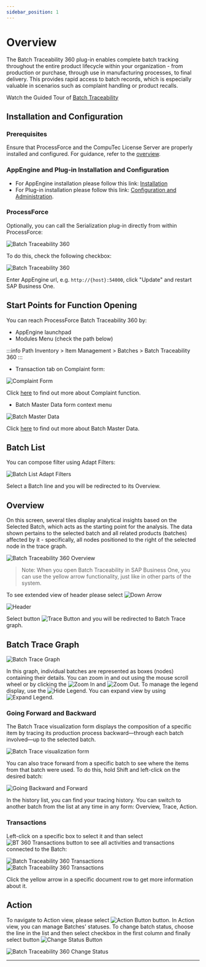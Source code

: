 ```yaml
---
sidebar_position: 1
---
```


# Overview

The Batch Traceability 360 plug-in enables complete batch tracking throughout the entire product lifecycle within your organization - from production or purchase, through use in manufacturing processes, to final delivery. This provides rapid access to batch records, which is especially valuable in scenarios such as complaint handling or product recalls.

Watch the Guided Tour of [Batch Traceability](https://youtu.be/ZHUswSIKTu0)

## Installation and Configuration

### Prerequisites

Ensure that ProcessForce and the CompuTec License Server are properly installed and configured. For guidance, refer to the [overview](https://learn.computec.one/docs/processforce/administrator-guide/licensing/license-server/overview).

### AppEngine and Plug-in Installation and Configuration

- For AppEngine installation please follow this link: [Installation](../../administrators-guide/installation.md)
- For Plug-in installation please follow this link: [Configuration and Administration](../../administrators-guide/configuration-and-administration/overview.md).

### ProcessForce

Optionally, you can call the Serialization plug-in directly from within ProcessForce:

![Batch Traceability 360](./media/overview/batch-traceability-360.png)

To do this, check the following checkbox:

![Batch Traceability 360](./media/overview/bt360-image2020-1-18-8-33-41-720.png)

Enter AppEngine url, e.g. `http://{host}:54000`, click "Update" and restart SAP Business One.

## Start Points for Function Opening

You can reach ProcessForce Batch Traceability 360 by:

- AppEngine launchpad
- Modules Menu (check the path below)

:::info Path
        Inventory > Item Management > Batches > Batch Traceability 360
:::

- Transaction tab on Complaint form:

![Complaint Form](./media/overview/complaint-form.png)

Click [here](/docs/processforce/user-guide/complaint-management/complaint/) to find out more about Complaint function.

- Batch Master Data form context menu

![Batch Master Data](./media/overview/batch-master-data.png)

Click [here](/docs/processforce/user-guide/inventory/batch-control/batch-master-data/overview/) to find out more about Batch Master Data.

## Batch List

You can compose filter using Adapt Filters:

![Batch List Adapt Filters](./media/overview/adapt-filters.png)

Select a Batch line and you will be redirected to its Overview.

## Overview

On this screen, several tiles display analytical insights based on the Selected Batch, which acts as the starting point for the analysis. The data shown pertains to the selected batch and all related products (batches) affected by it - specifically, all nodes positioned to the right of the selected node in the trace graph.

![Batch Traceability 360 Overview](./media/overview/new-overview.jpg)

>Note:  When you open Batch Traceability in SAP Business One, you can use the yellow arrow functionality, just like in other parts of the system.

To see extended view of header please select ![Down Arrow](./media/overview/down-arrow.png)

![Header](./media/overview/image2020-4-2-14-30-17.png)

Select button ![Trace Button](./media/overview/trace-button.png) and you will be redirected to Batch Trace graph.

## Batch Trace Graph

![Batch Trace Graph](./media/overview/batch-trace-graph.png)

In this graph, individual batches are represented as boxes (nodes) containing their details. You can zoom in and out using the mouse scroll wheel or by clicking the ![Zoom In](./media/overview/zoom%20in.png) and ![Zoom Out](./media/overview/zoom-out.png). To manage the legend display, use the ![Hide Legend](./media/overview/hide-legend.png). You can expand view by using ![Expand Legend](./media/overview/expand-legend.png).

### Going Forward and Backward

The Batch Trace visualization form displays the composition of a specific item by tracing its production process backward—through each batch involved—up to the selected batch.

![Batch Trace visualization form](./media/overview/going-backward-and-forward.png)

You can also trace forward from a specific batch to see where the items from that batch were used. To do this, hold Shift and left-click on the desired batch:

![Going Backward and Forward](./media/overview/going-backward-and-forward-01.png)

In the history list, you can find your tracing history. You can switch to another batch from the list at any time in any form: Overview, Trace, Action.

### Transactions

Left-click on a specific box to select it and than select ![BT 360 Transactions](./media/overview/image2020-4-2-15-52-7.png) button to see all activities and transactions connected to the Batch:

![Batch Traceability 360 Transactions](./media/overview/image2020-4-2-15-51-4.png)
![Batch Traceability 360 Transactions](./media/overview/image2020-4-2-15-52-43.png)

Click the yellow arrow in a specific document row to get more information about it.

## Action

To navigate to Action view, please select ![Action Button](./media/overview/action-button.png) button. In Action view, you can manage Batches' statuses. To change batch status, choose the line in the list and then select checkbox in the first column and finally select button ![Change Status Button](./media/overview/change-status-button.png)

![Batch Traceability 360 Change Status](./media/overview/change-status.png)

---
